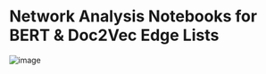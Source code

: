 # Network Analysis Notebooks for BERT & Doc2Vec Edge Lists

![image](https://user-images.githubusercontent.com/70555752/121244531-ae212c00-c83a-11eb-955d-774c7fd31bc7.png)

